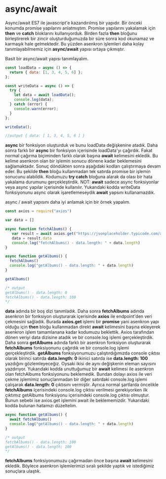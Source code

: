 # async/await

Async/await ES7 ile javascript'e kazandırılmış bir yapıdır. Bir önceki konumda promise yapılarını anlatmıştım. Promise yapılarını yakalamak için **then** ve **catch** bloklarını kullanıyorduk. Birden fazla **then** bloğunu birleştirerek bir zincir oluşturduğumuzda bir süre sonra kod okunamaz ve karmaşık hale gelmektedir. Bu yüzden asenkron işlemleri daha kolay tanımlayabilmemiz için **async/await** yapısı ortaya çıkmıştır.

Basit bir async/await yapısı tanımlayalım.

```javascript
const loadData = async () => {
  return { data: [1, 3, 4, 5, 6] };
};

const writeData = async () => {
  try {
    let data = await loadData();
    console.log(data);
  } catch (error) {
    console.warn(error);
  }
};

writeData();

//output { data: [ 1, 3, 4, 5, 6 ] }
```

**async** bir fonksiyon oluşturduk ve bunu loadData değişkenine atadık. Daha sonra farklı bir **async** bir fonksiyon içerisinde loadData'yı çağırdık. Fakat normal çağırma biçiminden farklı olarak başına **await** kelimesini ekledik. Bu kelime asenkron olan bir işlemin sonucu dönene kadar beklemesini sağlamaktadır. Sonuç döndükten sonra aşağıdaki kodları çalıştırmaya devam eder. Bu şekilde **then** bloğu kullanmadan tek satırda promise bir işlemin sonucunu alabildik. Kodumuzu **try catch** bloğuna alarak da olası bir hata yakalama durumunu gerçekleştirdik. NOT: **await** sadece async fonksiyonlar veya async yapılar içerisinde kullanılır. Yukarıdaki kodda writeData fonksiyonunu async olarak işaretlemeseydik **await** yapsını kullanamazdık.

async / await yapısını daha iyi anlamak için bir örnek yapalım.

```javascript
const axios = require("axios")

var data = []

async function fetchAlbums() {
   var result = await axios.get("https://jsonplaceholder.typicode.com/albums")
   data = result.data
   console.log("fetchAlbums() - data.length: " + data.length)
}

async function getAlbums() {
  fetchAlbums()
  console.log("getAlbums() - data.length: " + data.length)
}

getAlbums()

/* output
getAlbums() - data.length: 0
fetchAlbums() - data.length: 100
*/
```

**data** adında bir boş dizi tanımladık. Daha sonra **fetchAlbums** adında asenkron bir fonksiyon oluşturarak içerisinde **axios** ile endpoint'den veri çekmesini sağladık. Burada **axios.get** işlemi bir **promise** yani asenkron yapı olduğu için **then** bloğu kullanmadan direkt **await** kelimesini başına ekleyerek asenkron işlem tamamlanana kadar kodumuzu beklettik. Axios tarafından dönen veriyi data dizisine atadık ve bir console.log işlemi gerçekleştirdik. Daha sonra **getAlbums** adında farklı bir asenkron fonksiyon oluşturarak **fetchAlbums** fonksiyonunu çağırdık ve bir console.log işlemi gerçekleştirdik. **getAlbums** fonksiyonumuzu çalıştırdığımızda console çıktısı olarak birinci satırda **data.length: 0** ikinici satırda ise **data.length: 100** yazdığını gözlemleyeceğiz. Oysaki ikisi de aynı değişkenin eleman sayısını yazdırıyor. Yukarıdaki kodda unuttuğumuz bir **await** kelimesi ile asenkron olan fetchAlbums fonksiyonunu beklemedik. Bundan dolayı axios ile veri çekme işlemimiz sonuçlanmadan bir diğer satırdaki console.log işlemi çalışarak **data.length: 0** çıktısını vermiştir. Ayrıca normal şartlarda öncelikle **fetchAlbums** içerisindeki console.log çıktısı verilmesi gerekiyorken ilk çıktımız getAlbums fonksiyonu içerisindeki console.log çıktısı olmuştur. Bunun sebebi ise axios.get işlemini await ile beklememizdir. Yukarıdaki kodda bulunan hatamızı düzeltelim.

```javascript
async function getAlbums() {
  await fetchAlbums()
  console.log("getAlbums() - data.length: " + data.length)
}

/* output
fetchAlbums() - data.length: 100
getAlbums() - data.length: 100
*/
```

**fetchAlbums** fonksiyonumuzu çağırmadan önce başına **await** kelimesini ekledik. Böylece asenkron işlemlerimizi sıralı şekilde yaptık ve istediğimiz sonuçlara ulaştık.
